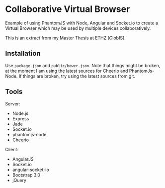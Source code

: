 # Collaborative Virtual Browser

Example of using PhantomJS with Node, Angular and Socket.io to create a Virtual Browser which may be used by multiple devices collaboratively.

This is an extract from my Master Thesis at ETHZ (GlobIS).

## Installation

Use `package.json` and `public/bower.json`. Note that things might be broken, at the moment I am using the latest sources for Cheerio and PhantomJs-Node. If things are broken, try using the latest sources from git.

## Tools
Server:
* Node.js
* Express
* Jade
* Socket.io
* phantomjs-node
* Cheerio

Client:
* AngularJS
* Socket.io
* angular-socket-io
* Bootstrap 3.0
* jQuery
